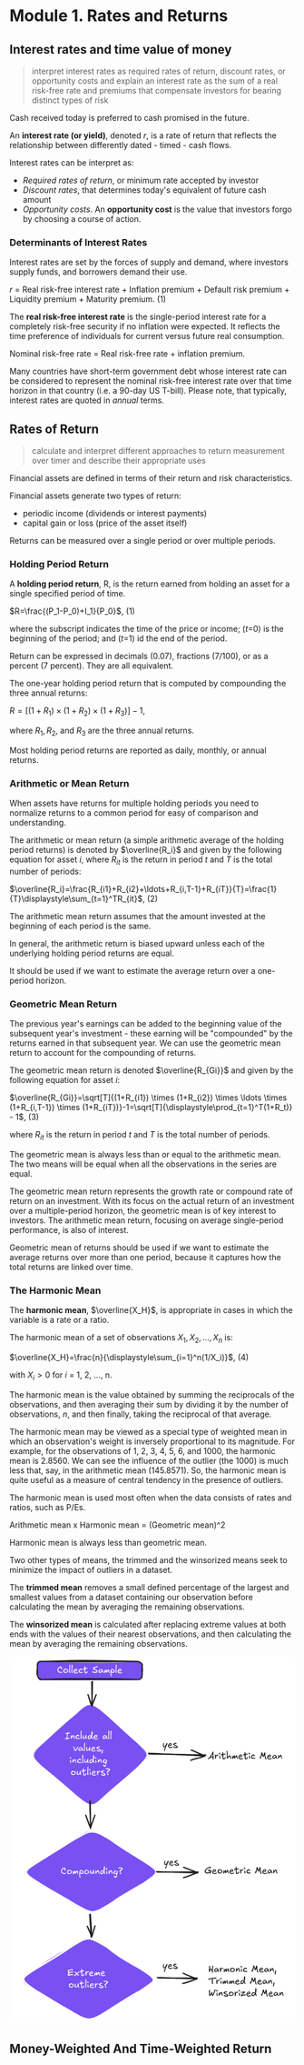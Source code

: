 # Module 1. Rates and Returns

## Interest rates and time value of money

> interpret interest rates as required rates of return, discount rates, or opportunity costs and explain an interest rate as the sum of a real risk-free rate and premiums that compensate investors for bearing distinct types of risk

Cash received today is preferred to cash promised in the future. 

An **interest rate (or yield)**, denoted *r*, is a rate of return that reflects the relationship between differently dated - timed - cash flows.

Interest rates can be interpret as:

- *Required rates of return*, or minimum rate accepted by investor
- *Discount rates*, that determines today's equivalent of future cash amount
- *Opportunity costs*. An **opportunity cost** is the value that investors forgo by choosing a course of action. 

### Determinants of Interest Rates

Interest rates are set by the forces of supply and demand, where investors supply funds, and borrowers demand their use.

*r* = Real risk-free interest rate + Inflation premium + Default risk premium + Liquidity premium + Maturity premium. (1)

The **real risk-free interest rate** is the single-period interest rate for a completely risk-free security if no inflation were expected. It reflects the time preference of individuals for current versus future real consumption.

Nominal risk-free rate = Real risk-free rate + inflation premium.

Many countries have short-term government debt whose interest rate can be considered to represent the nominal risk-free interest rate over that time horizon in that country (i.e. a 90-day US T-bill). Please note, that typically, interest rates are quoted in *annual* terms.

## Rates of Return

> calculate and interpret different approaches to return measurement over timer and describe their appropriate uses

Financial assets are defined in terms of their return and risk characteristics.

Financial assets generate two types of return:

- periodic income (dividends or interest payments)
- capital gain or loss (price of the asset itself)

Returns can be measured over a single period or over multiple periods.

### Holding Period Return

A **holding period return**, R, is the return earned from holding an asset for a single specified period of time.

$R=\frac{(P_1-P_0)+I_1}{P_0}$, (1)

where the subscript indicates the time of the price or income; (*t*=0) is the beginning of the period; and (*t*=1) id the end of the period.

Return can be expressed in decimals (0.07), fractions (7/100), or as a percent (7 percent). They are all equivalent.

The one-year holding period return that is computed by compounding the three annual returns:

$R = [(1+R_1) \times (1+R_2) \times (1+R_3)] - 1$,

where $R_1, R_2$, and $R_3$ are the three annual returns.

Most holding period returns are reported as daily, monthly, or annual returns.

### Arithmetic or Mean Return

When assets have returns for multiple holding periods you need to normalize returns to a common period for easy of comparison and understanding. 

The arithmetic or mean return (a simple arithmetic average of the holding period returns) is denoted by $\overline{R_i}$ and given by the following equation for asset *i*, where $R_{it}$ is the return in period *t* and *T* is the total number of periods:

$\overline{R_i}=\frac{R_{i1}+R_{i2}+\ldots+R_{i,T-1}+R_{iT}}{T}=\frac{1}{T}\displaystyle\sum_{t=1}^TR_{it}$, (2)

The arithmetic mean return assumes that the amount invested at the beginning of each period is the same.

In general, the arithmetic return is biased upward unless each of the underlying holding period returns are equal.

It should be used if we want to estimate the average return over a one-period horizon.

### Geometric Mean Return

The previous year's earnings can be added to the beginning value of the subsequent year's investment - these earning will be "compounded" by the returns earned in that subsequent year. We can use the geometric mean return to account for the compounding of returns.

The geometric mean return is denoted $\overline{R_{Gi}}$ and given by the following equation for asset *i*:

$\overline{R_{Gi}}=\sqrt[T]{(1+R_{i1}) \times (1+R_{i2}) \times \ldots \times (1+R_{i,T-1}) \times (1+R_{iT})}-1=\sqrt[T]{\displaystyle\prod_{t=1}^T(1+R_t)} - 1$, (3)

where $R_{it}$ is the return in period *t* and *T* is the total number of periods.

The geometric mean is always less than or equal to the arithmetic mean. The two means will be equal when all the observations in the series are equal.

The geometric mean return represents the growth rate or compound rate of return on an investment. With its focus on the actual return of an investment over a multiple-period horizon, the geometric mean is of key interest to investors. The arithmetic mean return, focusing on average single-period performance, is also of interest.

Geometric mean of returns should be used if we want to estimate the average returns over more than one period, because it captures how the total returns are linked over time.

### The Harmonic Mean

The **harmonic mean**, $\overline{X_H}$, is appropriate in cases in which the variable is a rate or a ratio.

The harmonic mean of a set of observations $X_1, X_2, \ldots, X_n$ is:

$\overline{X_H}=\frac{n}{\displaystyle\sum_{i=1}^n(1/X_i)}$, (4)

with $X_i > 0$ for *i* = 1, 2, ..., n.

The harmonic mean is the value obtained by summing the reciprocals of the observations, and then averaging their sum by dividing it by the number of observations, *n*, and then finally, taking the reciprocal of that average.

The harmonic mean may be viewed as a special type of weighted mean in which an observation's weight is inversely proportional to its magnitude. For example, for the observations of 1, 2, 3, 4, 5, 6, and 1000, the harmonic mean is 2.8560. We can see the influence of the outlier (the 1000) is much less that, say, in the arithmetic mean (145.8571). So, the harmonic mean is quite useful as a measure of central tendency in the presence of outliers.

The harmonic mean is used most often when the data consists of rates and ratios, such as P/Es.

Arithmetic mean x Harmonic mean = (Geometric mean)^2

Harmonic mean is always less than geometric mean.

Two other types of means, the trimmed and the winsorized means seek to minimize the impact of outliers in a dataset.

The **trimmed mean** removes a small defined percentage of the largest and smallest values from a dataset containing our observation before calculating the mean by averaging the remaining observations.

The **winsorized mean** is calculated after replacing extreme values at both ends with the values of their nearest observations, and then calculating the mean by averaging the remaining observations.

![which mean to use](img/which_mean_to_use.png)

## Money-Weighted And Time-Weighted Return
